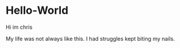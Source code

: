 # Hello-World

Hi im chris

My life was not always like this. I had struggles kept biting my nails.
